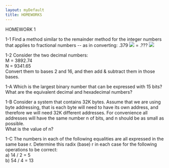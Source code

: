 ```yaml
---
layout: myDefault
title: HOMEWORKS
---
```


<a name="01"></a>
HOMEWORK 1  
  
1-1
Find a method similar to the remainder method for the integer numbers that applies to fractional numbers -- as in converting: .379
![](https://render.githubusercontent.com/render/math?math=_{10})
 = .???
![](https://render.githubusercontent.com/render/math?math=_{2})  
  
1-2
Consider the two decimal numbers:  
M = 3892.74  
N = 9341.65  
Convert them to bases 2 and 16, and then add & subtract them in those bases.  
  
1-A
Which is the largest binary number that can be expressed with 15 bits?  
What are the equivalent decimal and hexadecimal numbers?  
  
1-B
Consider a system that contains 32K bytes.  Assume that we are using byte addressing, that is each byte will need to have its own address, and therefore we will need 32K different addresses.  For convenience all addresses will have the same number n of bits, and n should be as small as possible.  
What is the value of n?  
  
1-C
The numbers in each of the following equalities are all expressed in the same base r.  Determine this radix (base) r in each case for the following operations to be correct:  
a) 14 / 2 = 5  
b) 54 / 4 = 13  
  
  
<a name="02"></a>

